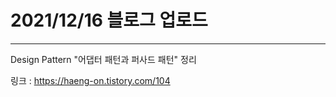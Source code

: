 # 2021/12/16 블로그 업로드
---------------------
Design Pattern "어댑터 패턴과 퍼사드 패턴" 정리

링크 : https://haeng-on.tistory.com/104
